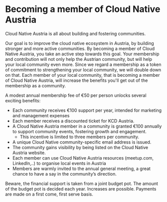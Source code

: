 # Becoming a member of Cloud Native Austria

Cloud Native Austria is all about building and fostering communities.

Our goal is to improve the cloud native ecosystem in Austria, by building stronger and more active communities.
By becoming a member of Cloud Native Austria, you take an active step towards this goal.
Your membership and contribution will not only help the Austrian community, but will help your local community even more.
Since we regard a membership as a token of commitment to strengthening your local community, we will double down on that.
Each member of your local community, that is becoming a member of Cloud Native Austria, will increase the benefits you'll get out of the membership as a community.

A modest annual membership fee of €50 per person unlocks several exciting benefits:

- Each community receives €100 support per year, intended for marketing and management expenses
- Each member receives a discounted ticket for KCD Austria.
- A Cloud Native Austria member in a community is granted €100 annually to support community events, fostering growth and engagement.
  - This incentive is limited to three members per community.
- A unique Cloud Native community-specific email address is issued.
- The community gains visibility by being listed on the Cloud Native Austria website.
- Each member can use Cloud Native Austria resources (meetup.com, LinkedIn,..) to organise local events in Austria
- Members are warmly invited to the annual general meeting, a great chance to have a say in the community’s direction.

Beware, the financial support is taken from a joint budget pot. 
The amount of the budget pot is decided each year. 
Increases are possible. Payments are made on a first come, first serve basis. 